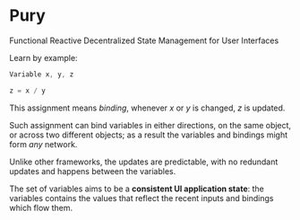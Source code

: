 # Pury
Functional Reactive Decentralized State Management for User Interfaces

Learn by example:

```C#
Variable x, y, z

z = x / y

```

This assignment means *binding*, whenever *x* or *y* is changed, *z* is updated. 

Such assignment can bind variables in either directions, on the same object, or across two different objects; as a result the variables and bindings might form *any* network.

Unlike other frameworks, the updates are predictable, with no redundant updates and happens between the variables.

The set of variables aims to be a **consistent UI application state**: the variables contains the values that reflect the recent inputs and bindings which flow them.







